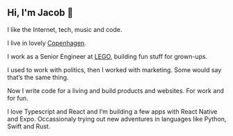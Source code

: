 ## Hi, I'm Jacob 👋

I like the Internet, tech, music and code.

I live in lovely [Copenhagen](https://jacobpackert.dk/blog/why-bicycling-in-copenhagen-is-so-fantastic/).

I work as a Senior Engineer at [LEGO](https://lego.com), building fun stuff for grown-ups.

I used to work with politics, then I worked with marketing. Some would say that’s the same thing.

Now I write code for a living and build products and websites. For work and for fun.

I love Typescript and React and I’m building a few apps with React Native and Expo. Occassionaly trying out new adventures in languages like Python, Swift and Rust.
